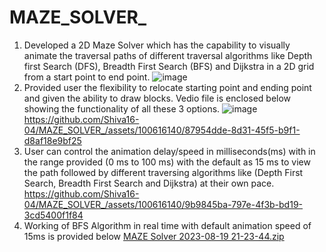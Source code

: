 # MAZE_SOLVER_
1. Developed a 2D Maze Solver which has the capability to visually animate the traversal paths of different traversal algorithms like Depth first Search (DFS), Breadth First Search (BFS) and Dijkstra in a 2D grid from a start point to end point.
![image](https://github.com/Shiva16-04/MAZE_SOLVER_/assets/100616140/3ab8e660-c9e8-4f67-9800-f6087fc269a7)
2. Provided user the flexibility to relocate starting point and ending point and given the ability to draw blocks. Vedio file is enclosed below showing the functionality of all these 3 options.
![image](https://github.com/Shiva16-04/MAZE_SOLVER_/assets/100616140/776eb785-c1e1-4a50-adc2-7d6023e90c80)
https://github.com/Shiva16-04/MAZE_SOLVER_/assets/100616140/87954dde-8d31-45f5-b9f1-d8af18e9bf25
4. User can control the animation delay/speed in milliseconds(ms) with in the range provided (0 ms to 100 ms) with the default as 15 ms to view the path followed by different traversing algorithms like (Depth First Search, Breadth First Search and Dijkstra) at their own pace.
https://github.com/Shiva16-04/MAZE_SOLVER_/assets/100616140/9b9845ba-797e-4f3b-bd19-3cd5400f1f84
5. Working of BFS Algorithm in real time with default animation speed of 15ms is provided below
[MAZE Solver 2023-08-19 21-23-44.zip](https://github.com/Shiva16-04/MAZE_SOLVER_/files/12386247/MAZE.Solver.2023-08-19.21-23-44.zip)
